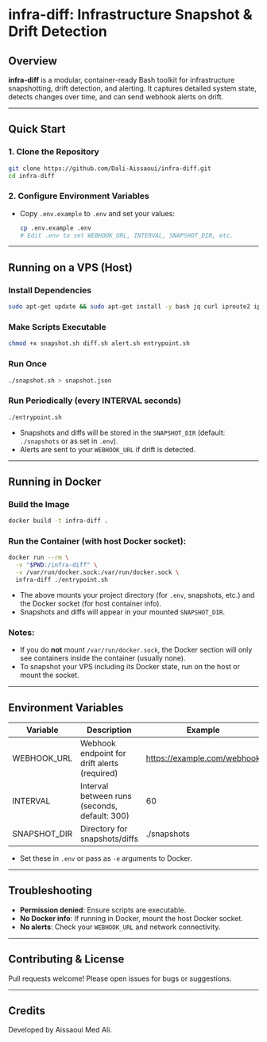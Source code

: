 # infra-diff: Infrastructure Snapshot & Drift Detection

## Overview

**infra-diff** is a modular, container-ready Bash toolkit for infrastructure snapshotting, drift detection, and alerting. It captures detailed system state, detects changes over time, and can send webhook alerts on drift.

---

## Quick Start

### 1. Clone the Repository

```sh
git clone https://github.com/Dali-Aissaoui/infra-diff.git
cd infra-diff
```

### 2. Configure Environment Variables

- Copy `.env.example` to `.env` and set your values:
  ```sh
  cp .env.example .env
  # Edit .env to set WEBHOOK_URL, INTERVAL, SNAPSHOT_DIR, etc.
  ```

---

## Running on a VPS (Host)

### **Install Dependencies**

```sh
sudo apt-get update && sudo apt-get install -y bash jq curl iproute2 iputils-ping iptables systemctl cron docker.io procps net-tools
```

### **Make Scripts Executable**

```sh
chmod +x snapshot.sh diff.sh alert.sh entrypoint.sh
```

### **Run Once**

```sh
./snapshot.sh > snapshot.json
```

### **Run Periodically (every INTERVAL seconds)**

```sh
./entrypoint.sh
```

- Snapshots and diffs will be stored in the `SNAPSHOT_DIR` (default: `./snapshots` or as set in `.env`).
- Alerts are sent to your `WEBHOOK_URL` if drift is detected.

---

## Running in Docker

### **Build the Image**

```sh
docker build -t infra-diff .
```

### **Run the Container (with host Docker socket):**

```sh
docker run --rm \
  -v "$PWD:/infra-diff" \
  -v /var/run/docker.sock:/var/run/docker.sock \
  infra-diff ./entrypoint.sh
```

- The above mounts your project directory (for `.env`, snapshots, etc.) and the Docker socket (for host container info).
- Snapshots and diffs will appear in your mounted `SNAPSHOT_DIR`.

### **Notes:**

- If you do **not** mount `/var/run/docker.sock`, the Docker section will only see containers inside the container (usually none).
- To snapshot your VPS including its Docker state, run on the host or mount the socket.

---

## Environment Variables

| Variable     | Description                                   | Example                     |
| ------------ | --------------------------------------------- | --------------------------- |
| WEBHOOK_URL  | Webhook endpoint for drift alerts (required)  | https://example.com/webhook |
| INTERVAL     | Interval between runs (seconds, default: 300) | 60                          |
| SNAPSHOT_DIR | Directory for snapshots/diffs                 | ./snapshots                 |

- Set these in `.env` or pass as `-e` arguments to Docker.

---

## Troubleshooting

- **Permission denied**: Ensure scripts are executable.
- **No Docker info**: If running in Docker, mount the host Docker socket.
- **No alerts**: Check your `WEBHOOK_URL` and network connectivity.

---

## Contributing & License

Pull requests welcome! Please open issues for bugs or suggestions.

---

## Credits

Developed by Aissaoui Med Ali.
